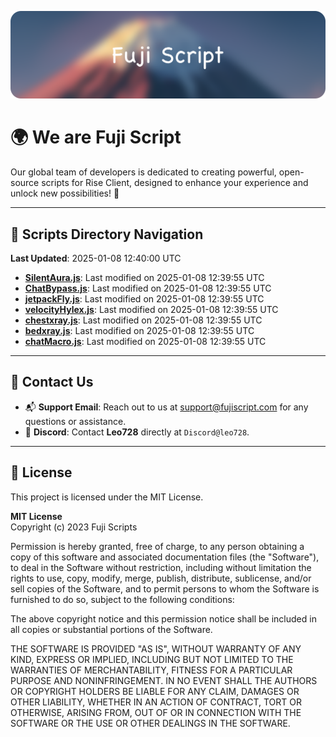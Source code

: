 ![Banner](.github/b.webp)

# 🌍 **We are Fuji Script**

Our global team of developers is dedicated to creating powerful, open-source scripts for Rise Client, designed to enhance your experience and unlock new possibilities! 🌟

---
<!-- SCRIPTS_NAVIGATION_START -->
## 📂 **Scripts Directory Navigation**

**Last Updated**: 2025-01-08 12:40:00 UTC

- **[SilentAura.js](scripts/SilentAura.js)**: Last modified on 2025-01-08 12:39:55 UTC
- **[ChatBypass.js](scripts/ChatBypass.js)**: Last modified on 2025-01-08 12:39:55 UTC
- **[jetpackFly.js](scripts/jetpackFly.js)**: Last modified on 2025-01-08 12:39:55 UTC
- **[velocityHylex.js](scripts/velocityHylex.js)**: Last modified on 2025-01-08 12:39:55 UTC
- **[chestxray.js](scripts/chestxray.js)**: Last modified on 2025-01-08 12:39:55 UTC
- **[bedxray.js](scripts/bedxray.js)**: Last modified on 2025-01-08 12:39:55 UTC
- **[chatMacro.js](scripts/chatMacro.js)**: Last modified on 2025-01-08 12:39:55 UTC

<!-- SCRIPTS_NAVIGATION_END -->

---

## 💬 **Contact Us**  
- 📬 **Support Email**: Reach out to us at [support@fujiscript.com](mailto:support@fujiscript.com) for any questions or assistance.  
- 💬 **Discord**: Contact **Leo728** directly at `Discord@leo728`.

---

## 📜 **License**

This project is licensed under the MIT License.  

**MIT License**  
Copyright (c) 2023 Fuji Scripts  

Permission is hereby granted, free of charge, to any person obtaining a copy of this software and associated documentation files (the "Software"), to deal in the Software without restriction, including without limitation the rights to use, copy, modify, merge, publish, distribute, sublicense, and/or sell copies of the Software, and to permit persons to whom the Software is furnished to do so, subject to the following conditions:  

The above copyright notice and this permission notice shall be included in all copies or substantial portions of the Software.  

THE SOFTWARE IS PROVIDED "AS IS", WITHOUT WARRANTY OF ANY KIND, EXPRESS OR IMPLIED, INCLUDING BUT NOT LIMITED TO THE WARRANTIES OF MERCHANTABILITY, FITNESS FOR A PARTICULAR PURPOSE AND NONINFRINGEMENT. IN NO EVENT SHALL THE AUTHORS OR COPYRIGHT HOLDERS BE LIABLE FOR ANY CLAIM, DAMAGES OR OTHER LIABILITY, WHETHER IN AN ACTION OF CONTRACT, TORT OR OTHERWISE, ARISING FROM, OUT OF OR IN CONNECTION WITH THE SOFTWARE OR THE USE OR OTHER DEALINGS IN THE SOFTWARE.  

